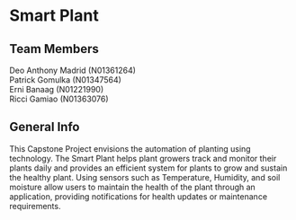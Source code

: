 # Smart Plant

## Team Members
Deo Anthony Madrid (N01361264)\
Patrick Gomulka (N01347564)\
Erni Banaag (N01221990)\
Ricci Gamiao (N01363076)

## General Info
This Capstone Project envisions the automation of planting using technology. 
The Smart Plant helps plant growers track and monitor their plants daily and 
provides an efficient system for plants to grow and sustain the healthy plant. 
Using sensors such as Temperature, Humidity, and soil moisture allow users to 
maintain the health of the plant through an application, providing notifications 
for health updates or maintenance requirements.

